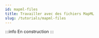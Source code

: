 ```yaml
---
id: mapml-files
title: Travailler avec des fichiers MapML
slug: /tutorials/mapml-files
---
```


:::info
En construction
:::
